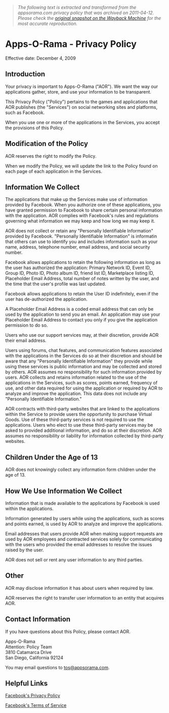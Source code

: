 > *The following text is extracted and transformed from the appsorama.com privacy policy that was archived on 2011-04-12. Please check the [original snapshot on the Wayback Machine](https://web.archive.org/web/20110412012320id_/http%3A//appsorama.com/privacy) for the most accurate reproduction.*

# Apps-O-Rama - Privacy Policy

Effective date: December 4, 2009

## Introduction

Your privacy is important to Apps-O-Rama ("AOR"). We want the way our applications gather, store, and use your information to be transparent.

This Privacy Policy ("Policy") pertains to the games and applications that AOR publishes (the "Services") on social networking sites and platforms, such as Facebook.

When you use one or more of the applications in the Services, you accept the provisions of this Policy.

## Modification of the Policy

AOR reserves the right to modify the Policy.

When we modify the Policy, we will update the link to the Policy found on each page of each application in the Services.

## Information We Collect

The applications that make up the Services make use of information provided by Facebook. When you authorize one of these applications, you have granted permission to Facebook to share certain personal information with the application. AOR complies with Facebook's rules and regulations governing what information we may keep and how long we may keep it.

AOR does not collect or retain any "Personally Identifiable Information" provided by Facebook. "Personally Identifiable Information" is informatin that others can use to identify you and includes information such as your name, address, telephone number, email address, and social security number.

Facebook allows applications to retain the following information as long as the user has authorized the application: Primary Network ID, Event ID, Group ID, Photo ID, Photo album ID, friend list ID, Marketplace listing ID, Placeholder Email Address, total number of notes written by the user, and the time that the user's profile was last updated.

Facebook allows applications to retain the User ID indefinitely, even if the user has de-authorized the application.

A Placeholder Email Address is a coded email address that can only be used by the application to send you an email. An application may use your Placeholder Email Address to contact you only if you give the application permission to do so.

Users who use our support services may, at their discretion, provide AOR their email address. 

Users using forums, chat features, and communication features associated with the applications in the Services do so at their discretion and should be aware that any "Personally Identifiable Information" they provide while using these services is public information and may be collected and stored by others. AOR assumes no responsibility for such information provided by users. AOR collects and retains information related to the use of the applications in the Services, such as scores, points earned, frequency of use, and other data required for using the application or required by AOR to analyze and improve the application. This data does not include any "Personally Identifiable Information."

AOR contracts with third-party websites that are linked to the applications within the Service to provide users the opportunity to purchase Virtual Goods. Use of these third-party services is not required to use the applications. Users who elect to use these third-party services may be asked to provided additional information, and do so at their discretion. AOR assumes no responsibility or liability for information collected by third-party websites.

## Children Under the Age of 13

AOR does not knowingly collect any information form children under the age of 13.

## How We Use Information We Collect

Information that is made available to the applications by Facebook is used within the applications. 

Information generated by users while using the applications, such as scores and points earned, is used by AOR to analyze and improve the applications. 

Email addresses that users provide AOR when making support requests are used by AOR employees and contracted services solely for communicating with the users who provided the email addresses to resolve the issues raised by the user. 

AOR does not sell or rent any user information to any third parties.

## Other

AOR may disclose information it has about users when required by law.

AOR reserves the right to transfer user information to an entity that acquires AOR.

## Contact Information

If you have questions about this Policy, please contact AOR.

Apps-O-Rama  
Attention: Policy Team  
3810 Catamarca Drive  
San Diego, California 92124

You may email questions to [tos@appsorama.com](mailto:tos@appsorama.com).

## Helpful Links

[Facebook's Privacy Policy](http://www.facebook.com/policy.php)

[Facebook's Terms of Service](http://www.facebook.com/terms.php)
